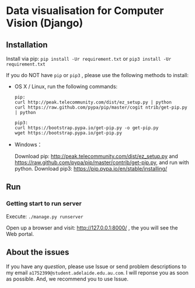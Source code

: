 # Data visualisation for Computer Vision (Django)

## Installation

Install via pip: `pip install -Ur requirement.txt` or `pip3 install -Ur requirement.txt`

If you do NOT have `pip` or `pip3` , please use the following methods to install:
- OS X / Linux, run the following commands: 

 
    ```
    pip:
    curl http://peak.telecommunity.com/dist/ez_setup.py | python
    curl https://raw.github.com/pypa/pip/master/cogit ntrib/get-pip.py | python
    ```

 
     ```
    pip3:
    curl https://bootstrap.pypa.io/get-pip.py -o get-pip.py
    wget https://bootstrap.pypa.io/get-pip.py
    ```

- Windows：


    Download pip: http://peak.telecommunity.com/dist/ez_setup.py and https://raw.github.com/pypa/pip/master/contrib/get-pip.py, and run with python. 
    Download pip3: https://pip.pypa.io/en/stable/installing/
    

## Run

### Getting start to run server
Execute: `./manage.py runserver`


Open up a browser and visit: http://127.0.0.1:8000/ , the you will see the Web portal.



## About the issues

If you have any *question*, please use Issue or send problem descriptions to my email `a1752399@student.adelaide.edu.au.com`. I will reponse you as soon as possible. And, we recommend you to use Issue.
